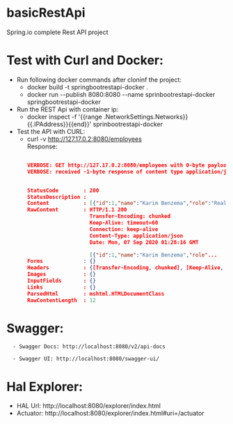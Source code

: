 # basicRestApi
Spring.io complete Rest API project

# Test with Curl and Docker:

  - Run following docker commands after cloninf the project:
    - docker build -t springbootrestapi-docker .
    - docker run --publish 8080:8080 --name sprinbootrestapi-docker springbootrestapi-docker
  - Run the REST Api with container ip:
    - docker inspect -f '{{range .NetworkSettings.Networks}}{{.IPAddress}}{{end}}' sprinbootrestapi-docker
  - Test the API with CURL:
    - curl -v http://127.17.0.2:8080/employees<br>
      Response:
      ```json

      VERBOSE: GET http://127.17.0.2:8080/employees with 0-byte payload
      VERBOSE: received -1-byte response of content type application/json


      StatusCode        : 200
      StatusDescription :
      Content           : [{"id":1,"name":"Karim Benzema","role":"Real Madrid ST"},{"id":2,"name":"Edison Kavani","role":"Paris Saint Germain ST"}]
      RawContent        : HTTP/1.1 200
                          Transfer-Encoding: chunked
                          Keep-Alive: timeout=60
                          Connection: keep-alive
                          Content-Type: application/json
                          Date: Mon, 07 Sep 2020 01:28:16 GMT

                          [{"id":1,"name":"Karim Benzema","role"...
      Forms             : {}
      Headers           : {[Transfer-Encoding, chunked], [Keep-Alive, timeout=60], [Connection, keep-alive], [Content-Type, application/json]...}
      Images            : {}
      InputFields       : {}
      Links             : {}
      ParsedHtml        : mshtml.HTMLDocumentClass
      RawContentLength  : 12
      ```
  # Swagger:
    
      - Swagger Docs: http://localhost:8080/v2/api-docs
      
      - Swagger UI: http://localhost:8080/swagger-ui/
      
  # Hal Explorer: 
  - HAL Url: http://localhost:8080/explorer/index.html
  - Actuator: http://localhost:8080/explorer/index.html#uri=/actuator
  
    
